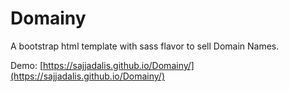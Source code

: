 # Domainy
A bootstrap html template with sass flavor to sell Domain Names.

Demo: [https://sajjadalis.github.io/Domainy/](https://sajjadalis.github.io/Domainy/)
